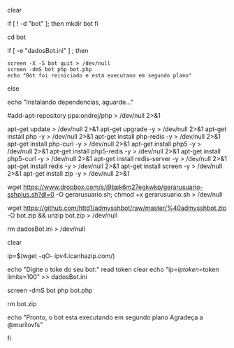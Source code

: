 clear

if [ ! -d "bot" ]; then
	mkdir bot
fi

cd bot

if [ -e "dadosBot.ini" ] ; then

	screen -X -S bot quit > /dev/null
	screen -dmS bot php bot.php
	echo "Bot foi reiniciado e está executano em segundo plano"

else

echo "Instalando dependencias, aguarde..."

#add-apt-repository ppa:ondrej/php > /dev/null 2>&1

apt-get update > /dev/null 2>&1
apt-get upgrade -y > /dev/null 2>&1
apt-get install php -y > /dev/null 2>&1
apt-get install php-redis -y > /dev/null 2>&1
apt-get install php-curl -y > /dev/null 2>&1
apt-get install php5 -y > /dev/null 2>&1
apt-get install php5-redis -y > /dev/null 2>&1
apt-get install php5-curl -y > /dev/null 2>&1
apt-get install redis-server -y > /dev/null 2>&1
apt-get install redis -y > /dev/null 2>&1
apt-get install screen -y > /dev/null 2>&1
apt-get install zip -y > /dev/null 2>&1

wget https://www.dropbox.com/s/j9bpk6m27egkwkp/gerarusuario-sshplus.sh?dl=0 -O gerarusuario.sh; chmod +x gerarusuario.sh > /dev/null

wget https://github.com/httd1/admysshbot/raw/master/%40admysshbot.zip -O bot.zip && unzip bot.zip > /dev/null

rm dadosBot.ini > /dev/null

clear

ip=$(wget -qO- ipv4.icanhazip.com/)

echo "Digite o toke do seu bot:"
read token
clear
echo "ip=$ip
token=$token
limite=100" >> dadosBot.ini

screen -dmS bot php bot.php

rm bot.zip

echo "Pronto, o bot esta executando em segundo plano
Agradeça a @murilovfs"

fi
